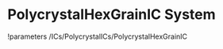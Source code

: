 <!-- MOOSE System Documentation Stub: Remove this when content is added. -->
# PolycrystalHexGrainIC System
!parameters /ICs/PolycrystalICs/PolycrystalHexGrainIC

